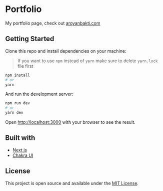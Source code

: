 # Portfolio

My portfolio page, check out [aroyanbakti.com](https://aroyanbakti.com)

## Getting Started

Clone this repo and install dependencies on your machine:

> If you want to use `npm` instead of `yarn` make sure to delete `yarn.lock` file first

```bash
npm install
# or
yarn
```

And run the development server:

```bash
npm run dev
# or
yarn dev
```

Open [http://localhost:3000](http://localhost:3000) with your browser to see the result.

## Built with

- [Next.js](https://nextjs.org/)
- [Chakra UI](https://chakra-ui.com/)

## License

This project is open source and available under the [MIT License](LICENSE).
